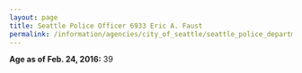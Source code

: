 ```yaml
---
layout: page
title: Seattle Police Officer 6933 Eric A. Faust
permalink: /information/agencies/city_of_seattle/seattle_police_department/copbook/6933/
---
```


**Age as of Feb. 24, 2016:** 39
